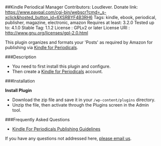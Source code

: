 ##Kindle Periodical Manager
    Contributors: Loudlever.
    Donate link: https://www.paypal.com/cgi-bin/webscr?cmd=_s-xclick&hosted_button_id=6XSRBYF4B3RH6
    Tags: kindle, ebook, periodical, publisher, magazine, electronic, amazon
    Requires at least: 3.2.0
    Tested up to: 4.1.0
    Stable Tag: 1.1.2
    License          : GPLv2 or later
    License URI      : http://www.gnu.org/licenses/gpl-2.0.html

This plugin organizes and formats your 'Posts' as required by Amazon for publishing via [Kindle for Periodicals](https://kindlepublishing.amazon.com/gp/vendor/kindlepubs/kpp/kpp-home).

###Description

* You need to first install this plugin and configure.
* Then create a [Kindle for Periodicals](https://kindlepublishing.amazon.com/gp/vendor/kindlepubs/kpp/kpp-home) account.  

###Installation

**Install Plugin**

* Download the zip file and save it in your `/wp-content/plugins` directory.
* Unzip the file, then activate through the Plugins screen in the Admin tool.


###Frequently Asked Questions

+ [Kindle For Periodicals Publishing Guidelines](https://images-na.ssl-images-amazon.com/images/G/01/kindle-publication/feedGuide-new/KPPUserGuide._V394577284_.html#FeedRequirements)

If you have any questions not addressed here, [please email us](mailto:wordpress@loudlever.com?subject=Question+about+Kindle+plugin).
